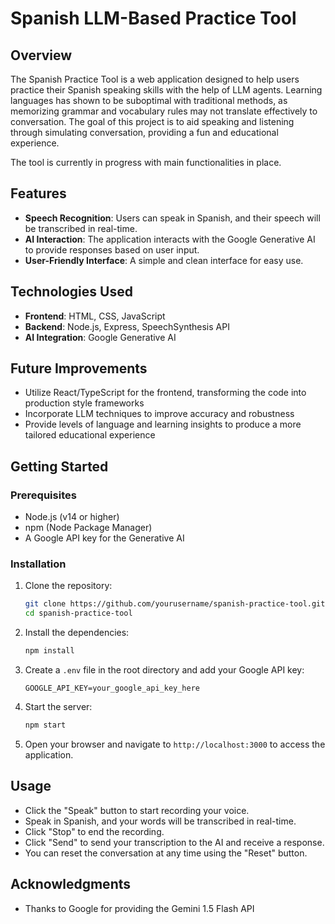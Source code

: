 # Spanish LLM-Based Practice Tool 

## Overview

The Spanish Practice Tool is a web application designed to help users practice their Spanish speaking skills with the help of LLM agents. Learning languages has shown to be suboptimal with traditional methods, as memorizing grammar and vocabulary rules may not translate effectively to conversation. The goal of this project is to aid speaking and listening through simulating conversation, providing a fun and educational experience. 

The tool is currently in progress with main functionalities in place. 

## Features

- **Speech Recognition**: Users can speak in Spanish, and their speech will be transcribed in real-time.
- **AI Interaction**: The application interacts with the Google Generative AI to provide responses based on user input.
- **User-Friendly Interface**: A simple and clean interface for easy use. 

## Technologies Used

- **Frontend**: HTML, CSS, JavaScript
- **Backend**: Node.js, Express, SpeechSynthesis API
- **AI Integration**: Google Generative AI

## Future Improvements
- Utilize React/TypeScript for the frontend, transforming the code into production style frameworks
- Incorporate LLM techniques to improve accuracy and robustness
- Provide levels of language and learning insights to produce a more tailored educational experience

## Getting Started

### Prerequisites

- Node.js (v14 or higher)
- npm (Node Package Manager)
- A Google API key for the Generative AI

### Installation

1. Clone the repository:

   ```bash
   git clone https://github.com/yourusername/spanish-practice-tool.git
   cd spanish-practice-tool
   ```

2. Install the dependencies:

   ```bash
   npm install
   ```

3. Create a `.env` file in the root directory and add your Google API key:

   ```plaintext
   GOOGLE_API_KEY=your_google_api_key_here
   ```

4. Start the server:

   ```bash
   npm start
   ```

5. Open your browser and navigate to `http://localhost:3000` to access the application.

## Usage

- Click the "Speak" button to start recording your voice.
- Speak in Spanish, and your words will be transcribed in real-time.
- Click "Stop" to end the recording.
- Click "Send" to send your transcription to the AI and receive a response.
- You can reset the conversation at any time using the "Reset" button.

## Acknowledgments

- Thanks to Google for providing the Gemini 1.5 Flash API
